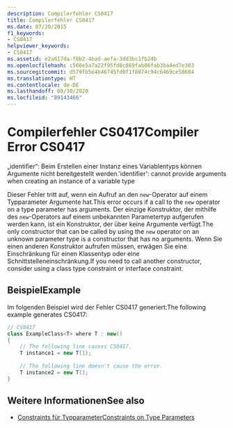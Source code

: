 ```yaml
---
description: Compilerfehler CS0417
title: Compilerfehler CS0417
ms.date: 07/20/2015
f1_keywords:
- CS0417
helpviewer_keywords:
- CS0417
ms.assetid: e2a617da-f0b2-4bad-aefa-3dd3bc1fb24b
ms.openlocfilehash: c566e5a7a22f95fd8c869fab06fab3ba4ed7e303
ms.sourcegitcommit: d579fb5e4b46745fd0f1f8874c94c6469ce58604
ms.translationtype: HT
ms.contentlocale: de-DE
ms.lasthandoff: 08/30/2020
ms.locfileid: "89143466"
---
```

# <a name="compiler-error-cs0417"></a><span data-ttu-id="2dd77-103">Compilerfehler CS0417</span><span class="sxs-lookup"><span data-stu-id="2dd77-103">Compiler Error CS0417</span></span>

<span data-ttu-id="2dd77-104">„identifier“: Beim Erstellen einer Instanz eines Variablentyps können Argumente nicht bereitgestellt werden.</span><span class="sxs-lookup"><span data-stu-id="2dd77-104">'identifier': cannot provide arguments when creating an instance of a variable type</span></span>  
  
 <span data-ttu-id="2dd77-105">Dieser Fehler tritt auf, wenn ein Aufruf an den `new`-Operator auf einem Typparameter Argumente hat.</span><span class="sxs-lookup"><span data-stu-id="2dd77-105">This error occurs if a call to the `new` operator on a type parameter has arguments.</span></span> <span data-ttu-id="2dd77-106">Der einzige Konstruktor, der mithilfe des `new`-Operators auf einem unbekannten Parametertyp aufgerufen werden kann, ist ein Konstruktor, der über keine Argumente verfügt.</span><span class="sxs-lookup"><span data-stu-id="2dd77-106">The only constructor that can be called by using the `new` operator on an unknown parameter type is a constructor that has no arguments.</span></span> <span data-ttu-id="2dd77-107">Wenn Sie einen anderen Konstruktor aufrufen müssen, erwägen Sie eine Einschränkung für einen Klassentyp oder eine Schnittstelleneinschränkung.</span><span class="sxs-lookup"><span data-stu-id="2dd77-107">If you need to call another constructor, consider using a class type constraint or interface constraint.</span></span>  
  
## <a name="example"></a><span data-ttu-id="2dd77-108">Beispiel</span><span class="sxs-lookup"><span data-stu-id="2dd77-108">Example</span></span>  

 <span data-ttu-id="2dd77-109">Im folgenden Beispiel wird der Fehler CS0417 generiert:</span><span class="sxs-lookup"><span data-stu-id="2dd77-109">The following example generates CS0417:</span></span>  

```csharp
// CS0417  
class ExampleClass<T> where T : new()  
{  
    // The following line causes CS0417.  
    T instance1 = new T(1);
  
    // The following line doesn't cause the error.  
    T instance2 = new T();  
}  
```

## <a name="see-also"></a><span data-ttu-id="2dd77-110">Weitere Informationen</span><span class="sxs-lookup"><span data-stu-id="2dd77-110">See also</span></span>

- [<span data-ttu-id="2dd77-111">Constraints für Typparameter</span><span class="sxs-lookup"><span data-stu-id="2dd77-111">Constraints on Type Parameters</span></span>](../../programming-guide/generics/constraints-on-type-parameters.md)
